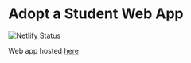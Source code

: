 # Adopt a Student Web App

[![Netlify Status](https://api.netlify.com/api/v1/badges/2c9119aa-e368-4dd1-b529-23f57689ac0b/deploy-status)](https://app.netlify.com/sites/adopt-a-student/deploys)

Web app hosted [here](https://adopt-a-student.netlify.app/)
